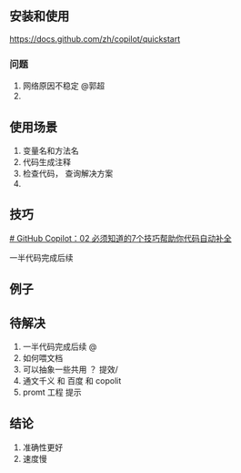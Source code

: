 

## 安装和使用

https://docs.github.com/zh/copilot/quickstart
### 问题

1. 网络原因不稳定  @郭超
2. 


## 使用场景

1. 变量名和方法名
2. 代码生成注释
3.  检查代码， 查询解决方案
4.   
## 技巧


[# GitHub Copilot：02 必须知道的7个技巧帮助你代码自动补全](https://ducafecat.com/blog/7-must-know-tips-to-help-you-autocomplete-your-code-with-github-copilot-02)

一半代码完成后续



## 例子


## 待解决

1. 一半代码完成后续 @
2. 如何喂文档
3.  可以抽象一些共用 ？ 提效/ 
4. 通文千义 和  百度 和 copolit  
5. promt 工程 提示






## 结论

1. 准确性更好
2. 速度慢